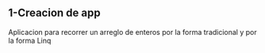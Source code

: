 ## 1-Creacion de app

Aplicacion para recorrer un arreglo de enteros por la forma tradicional y por la forma Linq